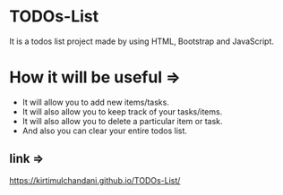 # TODOs-List
It is a todos list project made by using HTML, Bootstrap and JavaScript.
# How it will be useful =>
* It will allow you to add new items/tasks.
* It will also allow you to keep track of your tasks/items.
* It will also allow you to delete a particular item or task.
* And also you can clear your entire todos list.

## link =>
https://kirtimulchandani.github.io/TODOs-List/

